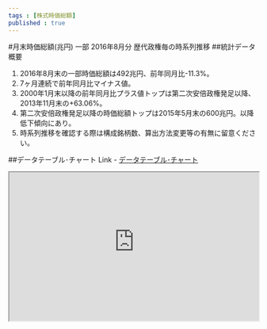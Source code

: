 ```yaml
--- 
tags : [株式時価総額] 
published : true
---
```

#月末時価総額(兆円) 一部 2016年8月分 歴代政権毎の時系列推移
##統計データ概要
1. 2016年8月末の一部時価総額は492兆円、前年同月比-11.3%。
1. 7ヶ月連続で前年同月比マイナス値。
1. 2000年1月末以降の前年同月比プラス値トップは第二次安倍政権発足以降、2013年11月末の+63.06%。
1. 第二次安倍政権発足以降の時価総額トップは2015年5月末の600兆円。以降低下傾向にあり。
1. 時系列推移を確認する際は構成銘柄数、算出方法変更等の有無に留意ください。


##データテーブル･チャート
Link - [データテーブル･チャート](http://knowledgevault.saecanet.com/charts/am-consulting.co.jp-2016-09-06-22-14-01.html)

<iframe src="http://knowledgevault.saecanet.com/charts/am-consulting.co.jp-2016-09-06-22-14-01.html" width="100%" height="300px"></iframe>